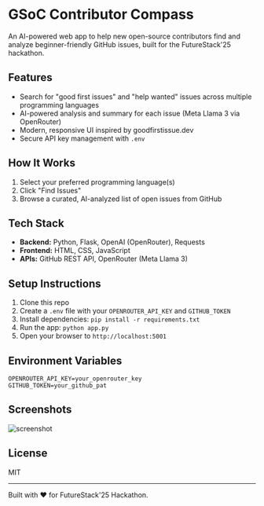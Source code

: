 # GSoC Contributor Compass

An AI-powered web app to help new open-source contributors find and analyze beginner-friendly GitHub issues, built for the FutureStack'25 hackathon.

## Features
- Search for "good first issues" and "help wanted" issues across multiple programming languages
- AI-powered analysis and summary for each issue (Meta Llama 3 via OpenRouter)
- Modern, responsive UI inspired by goodfirstissue.dev
- Secure API key management with `.env`

## How It Works
1. Select your preferred programming language(s)
2. Click "Find Issues"
3. Browse a curated, AI-analyzed list of open issues from GitHub

## Tech Stack
- **Backend:** Python, Flask, OpenAI (OpenRouter), Requests
- **Frontend:** HTML, CSS, JavaScript
- **APIs:** GitHub REST API, OpenRouter (Meta Llama 3)

## Setup Instructions
1. Clone this repo
2. Create a `.env` file with your `OPENROUTER_API_KEY` and `GITHUB_TOKEN`
3. Install dependencies: `pip install -r requirements.txt`
4. Run the app: `python app.py`
5. Open your browser to `http://localhost:5001`

## Environment Variables
```
OPENROUTER_API_KEY=your_openrouter_key
GITHUB_TOKEN=your_github_pat
```

## Screenshots
![screenshot](docs/screenshot.png)

## License
MIT

---
Built with ❤️ for FutureStack'25 Hackathon.
